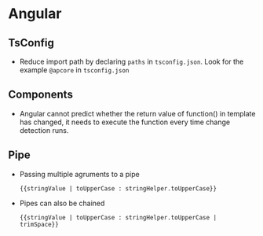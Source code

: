 # Angular

## TsConfig
* Reduce import path by declaring `paths` in `tsconfig.json`. Look for the example `@apcore` in `tsconfig.json`

## Components
* Angular cannot predict whether the return value of function() in template has changed, it needs to execute the function every time change detection runs.

## Pipe
* Passing multiple agruments to a pipe
  ```
  {{stringValue | toUpperCase : stringHelper.toUpperCase}}
  ```
* Pipes can also be chained
  ```
  {{stringValue | toUpperCase : stringHelper.toUpperCase | trimSpace}}
  ```